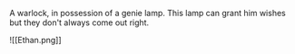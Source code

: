 A warlock, in possession of a genie lamp. This lamp can grant him wishes but they don't always come out right.

![[Ethan.png]]